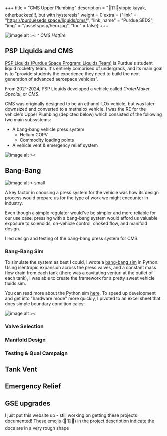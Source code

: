 +++
title = "CMS Upper Plumbing"
description = "🚧🏗️🚧yippie kayak, otherbuckets!!!, but with hysteresis"
weight = 0
extra = {"link" = "https://purdueseds.space/liquids/cms/", "link_name" = "Purdue SEDS", "img" = "/assets/psp/hero.jpg", "toc" = false}
+++

![image alt ><](/assets/psp/hero.jpg)
*^ CMS Hotfire*

## PSP Liquids and CMS

[PSP Liquids (Purdue Space Program: Liquids Team)](https://purdueseds.space/liquids/) is Purdue's student liquid rocketry team. It's entirely comprised of undergrads, and its main goal is to "provide students the experience they need to build the next generation of advanced aerospace vehicles".

From 2021-2024, PSP Liquids developed a vehicle called *CraterMaker Special*, or *CMS*.

CMS was originally designed to be an ethanol-LOx vehicle, but was later downsized and converted to a methalox vehicle. I was the RE for the vehicle's Upper Plumbing (depicted below) which consisted of the following two main subsystems:
- A bang-bang vehicle press system
    - Helium COPV
    - Commodity loading points
- A vehicle vent & emergency relief system

![image alt ><](/assets/psp/cms_overview.png)

## Bang-Bang

![image alt > small](/assets/psp/integrated_pretty_pic.png)

A key factor in choosing a press system for the vehicle was how its design process would prepare us for the type of work we might encounter in industry.

Even though a simple regulator would've be simpler and more reliable for our use case, pressing with a bang-bang system would afford us valuable exposure to solenoids, on-vehicle control, choked flow, and manifold design.

I led design and testing of the bang-bang press system for CMS.

### Bang-Bang Sim

To simulate the system as best I could, I wrote a [bang-bang sim](@/projects/bang-bang-sim.md) in Python. Using isentropic expansion across the press valves, and a constant mass flow drain from each tank (there was a cavitating venturi at the outlet of each tank), I was able to create the framework for a pretty sweet vehicle fluids sim. 

You can read more about the Python sim [here](@/projects/bang-bang-sim.md). To speed up development and get into "hardware mode" more quickly, I pivoted to an excel sheet that does simple boundary condition calcs:

![image alt ><](/assets/psp/basic_sizing.png)

### Valve Selection

### Manifold Design

### Testing & Qual Campaign

## Tank Vent

## Emergency Relief

## GSE upgrades

I just put this website up - still working on getting these projects documented! These emojis (🚧🏗️🚧) in the project description indicate the docs are in a very rough shape

